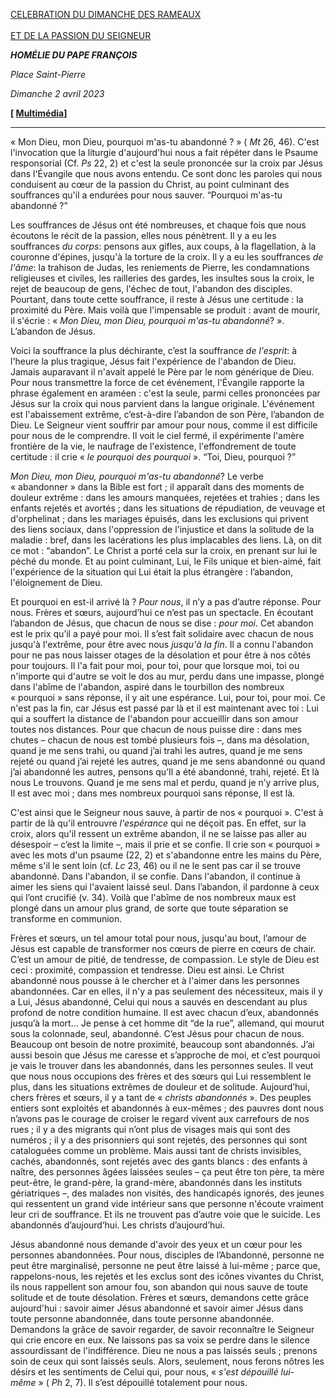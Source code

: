 [CELEBRATION DU DIMANCHE DES RAMEAUX\
\
ET DE LA PASSION DU SEIGNEUR](https://www.vatican.va/news_services/liturgy/libretti/2023/20230402-libretto-domenica-palme.pdf)

***HOMÉLIE DU PAPE FRANÇOIS***

*Place Saint-Pierre*

*Dimanche 2 avril 2023*

**[ [Multimédia](http://w2.vatican.va/content/francesco/fr/events/event.dir.html/content/vaticanevents/fr/2023/4/2/palme.html)]**

* * *

« Mon Dieu, mon Dieu, pourquoi m'as-tu abandonné ? » ( *Mt* 26, 46). C'est l'invocation que la liturgie d'aujourd'hui nous a fait répéter dans le Psaume responsorial (Cf. *Ps* 22, 2) et c'est la seule prononcée sur la croix par Jésus dans l'Évangile que nous avons entendu. Ce sont donc les paroles qui nous conduisent au cœur de la passion du Christ, au point culminant des souffrances qu'il a endurées pour nous sauver. “Pourquoi m'as-tu abandonné ?”

Les souffrances de Jésus ont été nombreuses, et chaque fois que nous écoutons le récit de la passion, elles nous pénètrent. Il y a eu les souffrances *du corps*: pensons aux gifles, aux coups, à la flagellation, à la couronne d'épines, jusqu'à la torture de la croix. Il y a eu les souffrances *de l'âme*: la trahison de Judas, les reniements de Pierre, les condamnations religieuses et civiles, les railleries des gardes, les insultes sous la croix, le rejet de beaucoup de gens, l'échec de tout, l'abandon des disciples. Pourtant, dans toute cette souffrance, il reste à Jésus une certitude : la proximité du Père. Mais voilà que l'impensable se produit : avant de mourir, il s'écrie : « *Mon Dieu, mon Dieu, pourquoi m'as-tu abandonné*? ». L’abandon de Jésus.

Voici la souffrance la plus déchirante, c’est la souffrance *de l'esprit*: à l'heure la plus tragique, Jésus fait l'expérience de l'abandon de Dieu. Jamais auparavant il n'avait appelé le Père par le nom générique de Dieu. Pour nous transmettre la force de cet événement, l'Évangile rapporte la phrase également en araméen : c'est la seule, parmi celles prononcées par Jésus sur la croix qui nous parvient dans la langue originale. L'événement est l'abaissement extrême, c’est-à-dire l’abandon de son Père, l’abandon de Dieu. Le Seigneur vient souffrir par amour pour nous, comme il est difficile pour nous de le comprendre. Il voit le ciel fermé, il expérimente l'amère frontière de la vie, le naufrage de l'existence, l'effondrement de toute certitude : il crie « *le pourquoi des pourquoi* ». “Toi, Dieu, pourquoi ?”

*Mon Dieu, mon Dieu, pourquoi m'as-tu abandonné*? Le verbe « abandonner » dans la Bible est fort ; il apparaît dans des moments de douleur extrême : dans les amours manquées, rejetées et trahies ; dans les enfants rejetés et avortés ; dans les situations de répudiation, de veuvage et d'orphelinat ; dans les mariages épuisés, dans les exclusions qui privent des liens sociaux, dans l'oppression de l'injustice et dans la solitude de la maladie : bref, dans les lacérations les plus implacables des liens. Là, on dit ce mot : “abandon”. Le Christ a porté cela sur la croix, en prenant sur lui le péché du monde. Et au point culminant, Lui, le Fils unique et bien-aimé, fait l'expérience de la situation qui Lui était la plus étrangère : l’abandon, l'éloignement de Dieu.

Et pourquoi en est-il arrivé là ? *Pour nous*, il n’y a pas d’autre réponse. Pour nous. Frères et sœurs, aujourd’hui ce n’est pas un spectacle. En écoutant l’abandon de Jésus, que chacun de nous se dise : *pour moi*. Cet abandon est le prix qu’il a payé pour moi. Il s’est fait solidaire avec chacun de nous jusqu'à l'extrême, pour être avec nous *jusqu'à la fin*. Il a connu l'abandon pour ne pas nous laisser otages de la désolation et pour être à nos côtés pour toujours. Il l'a fait pour moi, pour toi, pour que lorsque moi, toi ou n'importe qui d'autre se voit le dos au mur, perdu dans une impasse, plongé dans l'abîme de l'abandon, aspiré dans le tourbillon des nombreux « pourquoi » sans réponse, il y ait une espérance. Lui, pour toi, pour moi. Ce n'est pas la fin, car Jésus est passé par là et il est maintenant avec toi : Lui qui a souffert la distance de l'abandon pour accueillir dans son amour toutes nos distances. Pour que chacun de nous puisse dire : dans mes chutes – chacun de nous est tombé plusieurs fois –, dans ma désolation, quand je me sens trahi, ou quand j’ai trahi les autres, quand je me sens rejeté ou quand j’ai rejeté les autres, quand je me sens abandonné ou quand j’ai abandonné les autres, pensons qu’Il a été abandonné, trahi, rejeté. Et là nous Le trouvons. Quand je me sens mal et perdu, quand je n’y arrive plus, Il est avec moi ; dans mes nombreux pourquoi sans réponse, Il est là.

C'est ainsi que le Seigneur nous sauve, à partir de nos « pourquoi ». C'est à partir de là qu'il entrouvre *l'espérance* qui ne déçoit pas. En effet, sur la croix, alors qu'il ressent un extrême abandon, il ne se laisse pas aller au désespoir – c’est la limite –, mais il prie et se confie. Il crie son « pourquoi » avec les mots d'un psaume (22, 2) et s'abandonne entre les mains du Père, même s'il le sent loin (cf. *Lc* 23, 46) ou il ne le sent pas car il se trouve abandonné. Dans l'abandon, il se confie. Dans l'abandon, il continue à aimer les siens qui l'avaient laissé seul. Dans l’abandon, il pardonne à ceux qui l’ont crucifié (v. 34). Voilà que l'abîme de nos nombreux maux est plongé dans un amour plus grand, de sorte que toute séparation se transforme en communion.

Frères et sœurs, un tel amour total pour nous, jusqu'au bout, l’amour de Jésus est capable de transformer nos cœurs de pierre en cœurs de chair. C’est un amour de pitié, de tendresse, de compassion. Le style de Dieu est ceci : proximité, compassion et tendresse. Dieu est ainsi. Le Christ abandonné nous pousse à le chercher et à l'aimer dans les personnes abandonnées. Car en elles, il n'y a pas seulement des nécessiteux, mais il y a Lui, Jésus abandonné, Celui qui nous a sauvés en descendant au plus profond de notre condition humaine. Il est avec chacun d’eux, abandonnés jusqu’à la mort... Je pense à cet homme dit “de la rue”, allemand, qui mourut sous la colonnade, seul, abandonné. C’est Jésus pour chacun de nous. Beaucoup ont besoin de notre proximité, beaucoup sont abandonnés. J’ai aussi besoin que Jésus me caresse et s’approche de moi, et c’est pourquoi je vais le trouver dans les abandonnés, dans les personnes seules. Il veut que nous nous occupions des frères et des sœurs qui Lui ressemblent le plus, dans les situations extrêmes de douleur et de solitude. Aujourd’hui, chers frères et sœurs, il y a tant de « *christs abandonnés* ». Des peuples entiers sont exploités et abandonnés à eux-mêmes ; des pauvres dont nous n’avons pas le courage de croiser le regard vivent aux carrefours de nos rues ; il y a des migrants qui n’ont plus de visages mais qui sont des numéros ; il y a des prisonniers qui sont rejetés, des personnes qui sont cataloguées comme un problème. Mais aussi tant de christs invisibles, cachés, abandonnés, sont rejetés avec des gants blancs : des enfants à naître, des personnes âgées laissées seules – ça peut être ton père, ta mère peut-être, le grand-père, la grand-mère, abandonnés dans les instituts gériatriques –, des malades non visités, des handicapés ignorés, des jeunes qui ressentent un grand vide intérieur sans que personne n'écoute vraiment leur cri de souffrance. Et ils ne trouvent pas d’autre voie que le suicide. Les abandonnés d’aujourd’hui. Les christs d’aujourd’hui.

Jésus abandonné nous demande d'avoir des yeux et un cœur pour les personnes abandonnées. Pour nous, disciples de l’Abandonné, personne ne peut être marginalisé, personne ne peut être laissé à lui-même ; parce que, rappelons-nous, les rejetés et les exclus sont des icônes vivantes du Christ, ils nous rappellent son amour fou, son abandon qui nous sauve de toute solitude et de toute désolation. Frères et sœurs, demandons cette grâce aujourd'hui : savoir aimer Jésus abandonné et savoir aimer Jésus dans toute personne abandonnée, dans toute personne abandonnée. Demandons la grâce de savoir regarder, de savoir reconnaître le Seigneur qui crie encore en eux. Ne laissons pas sa voix se perdre dans le silence assourdissant de l'indifférence. Dieu ne nous a pas laissés seuls ; prenons soin de ceux qui sont laissés seuls. Alors, seulement, nous ferons nôtres les désirs et les sentiments de Celui qui, pour nous, « *s'est dépouillé lui-même* » ( *Ph* 2, 7). Il s’est dépouillé totalement pour nous.
